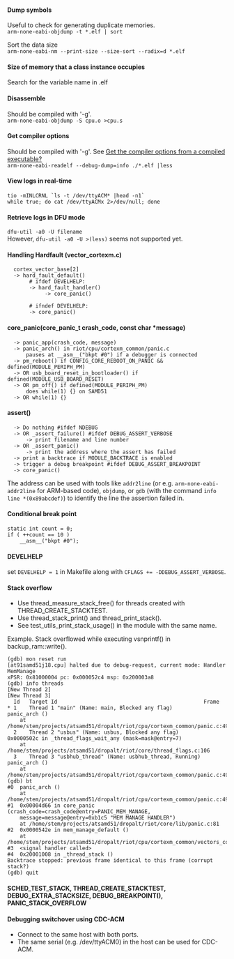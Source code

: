 #### Dump symbols
Useful to check for generating duplicate memories.  
`arm-none-eabi-objdump -t *.elf | sort`

Sort the data size  
`arm-none-eabi-nm --print-size --size-sort --radix=d *.elf`

#### Size of memory that a class instance occupies
Search for the variable name in .elf

#### Disassemble
Should be compiled with '-g'.  
`arm-none-eabi-objdump -S cpu.o >cpu.s`

#### Get compiler options
Should be compiled with '-g'.
See [Get the compiler options from a compiled executable?](https://stackoverflow.com/a/65507874/10451825)  
`arm-none-eabi-readelf --debug-dump=info ./*.elf |less`

#### View logs in real-time
``tio -mINLCRNL `ls -t /dev/ttyACM* |head -n1` ``  
`while true; do cat /dev/ttyACMx 2>/dev/null; done`

#### Retrieve logs in DFU mode
`dfu-util -a0 -U filename`  
However, `dfu-util -a0 -U >(less)` seems not supported yet.

#### Handling Hardfault (vector_cortexm.c)
```
  cortex_vector_base[2]
  -> hard_fault_default()
       # ifdef DEVELHELP:
       -> hard_fault_handler()
            -> core_panic()

       # ifndef DEVELHELP:
       -> core_panic()
```

#### core_panic(core_panic_t crash_code, const char *message)
```
  -> panic_app(crash_code, message)
  -> panic_arch() in riot/cpu/cortexm_common/panic.c
      pauses at __asm__("bkpt #0") if a debugger is connected
  -> pm_reboot() if CONFIG_CORE_REBOOT_ON_PANIC && defined(MODULE_PERIPH_PM)
  -> OR usb_board_reset_in_bootloader() if defined(MODULE_USB_BOARD_RESET)
  -> OR pm_off() if defined(MODULE_PERIPH_PM)
      does while(1) {} on SAMD51
  -> OR while(1) {}
```

#### assert()
```
  -> Do nothing #ifdef NDEBUG
  -> OR _assert_failure() #ifdef DEBUG_ASSERT_VERBOSE
      -> print filename and line number
  -> OR _assert_panic()
      -> print the address where the assert has failed
  -> print a backtrace if MODULE_BACKTRACE is enabled
  -> trigger a debug breakpoint #ifdef DEBUG_ASSERT_BREAKPOINT
  -> core_panic()
```
The address can be used with tools like `addr2line` (or e.g. `arm-none-eabi-addr2line` for ARM-based code), `objdump`, or `gdb` (with the command `info line *(0x89abcdef)`) to identify the line the assertion failed in.

#### Conditional break point
```
static int count = 0;
if ( ++count == 10 )
    __asm__("bkpt #0");
```

#### DEVELHELP
set `DEVELHELP = 1` in Makefile along with `CFLAGS += -DDEBUG_ASSERT_VERBOSE`.

#### Stack overflow
* Use thread_measure_stack_free() for threads created with THREAD_CREATE_STACKTEST.
* Use thread_stack_print() and thread_print_stack().
* See test_utils_print_stack_usage() in the module with the same name.

Example. Stack overflowed while executing vsnprintf() in backup_ram::write().
```
(gdb) mon reset run
[at91samd51j18.cpu] halted due to debug-request, current mode: Handler MemManage
xPSR: 0x81000004 pc: 0x000052c4 msp: 0x200003a8
(gdb) info threads
[New Thread 2]
[New Thread 3]
  Id   Target Id                                               Frame 
* 1    Thread 1 "main" (Name: main, Blocked any flag)          panic_arch ()
    at /home/stem/projects/atsamd51/dropalt/riot/cpu/cortexm_common/panic.c:49
  2    Thread 2 "usbus" (Name: usbus, Blocked any flag)        0x0000502c in _thread_flags_wait_any (mask=mask@entry=7)
    at /home/stem/projects/atsamd51/dropalt/riot/core/thread_flags.c:106
  3    Thread 3 "usbhub_thread" (Name: usbhub_thread, Running) panic_arch ()
    at /home/stem/projects/atsamd51/dropalt/riot/cpu/cortexm_common/panic.c:49
(gdb) bt
#0  panic_arch ()
    at /home/stem/projects/atsamd51/dropalt/riot/cpu/cortexm_common/panic.c:49
#1  0x00004d66 in core_panic (crash_code=crash_code@entry=PANIC_MEM_MANAGE, 
    message=message@entry=0xb1c5 "MEM MANAGE HANDLER")
    at /home/stem/projects/atsamd51/dropalt/riot/core/lib/panic.c:81
#2  0x0000542e in mem_manage_default ()
    at /home/stem/projects/atsamd51/dropalt/riot/cpu/cortexm_common/vectors_cortexm.c:478
#3  <signal handler called>
#4  0x20001008 in _thread_stack ()
Backtrace stopped: previous frame identical to this frame (corrupt stack?)
(gdb) quit
```

#### SCHED_TEST_STACK, THREAD_CREATE_STACKTEST, DEBUG_EXTRA_STACKSIZE, DEBUG_BREAKPOINT(), PANIC_STACK_OVERFLOW

#### Debugging switchover using CDC-ACM
* Connect to the same host with both ports.
* The same serial (e.g. /dev/ttyACM0) in the host can be used for CDC-ACM.
